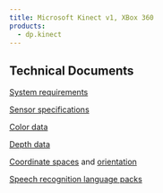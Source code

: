 ```yaml
---
title: Microsoft Kinect v1, XBox 360
products:
  - dp.kinect
---
```


## Technical Documents

[System requirements](https://learn.microsoft.com/en-us/previous-versions/windows/kinect-1.8/hh855359(v=ieb.10))

[Sensor specifications](https://learn.microsoft.com/en-us/previous-versions/windows/kinect-1.8/jj131033(v=ieb.10))

[Color data](https://learn.microsoft.com/en-us/previous-versions/windows/kinect-1.8/jj131027(v=ieb.10))

[Depth data](https://learn.microsoft.com/en-us/previous-versions/windows/kinect-1.8/jj131028(v=ieb.10))

[Coordinate spaces](https://learn.microsoft.com/en-us/previous-versions/windows/kinect-1.8/hh973078(v=ieb.10)) and [orientation](https://learn.microsoft.com/en-us/previous-versions/windows/kinect-1.8/hh973073(v=ieb.10))

[Speech recognition language packs](http://go.microsoft.com/fwlink/?LinkID=248679)
